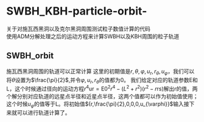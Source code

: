 # SWBH_KBH-particle-orbit-
关于对施瓦西黑洞以及克尔黑洞周围测试粒子数值计算的代码  
使用ADM分解处理之后的运动方程来计算SWBH以及KBH周围的粒子轨道  
## SWBH_orbit 
施瓦西黑洞周围的轨道可以正常计算
这里的初期值是${r,\theta,\varphi,u_r,r_{\theta},u_{\varphi}}$，我们可以将$\theta$设置为$\frac{\pi}{2}$,并令$\varphi,u_r,r_{\theta}$的值都为0。
我们给定对应的轨道参数E和L，这个时候通过径向的运动方程$r^4 \text{ur}=\text{E0}^2 r^4-\left(L^2+r^2\right) \left(r^2-r \text{rs}\right)$解出r的值，两个解分别对应轨道的远星点半径和近星点半径，这两个值都可以作为初始值使用；这个时候$u_{\varphi}$的值等于L。将初始值${r,\frac{\pi}{2},0,0,0,u_{\varphi}}$输入接下来就可以进行轨道计算了。
